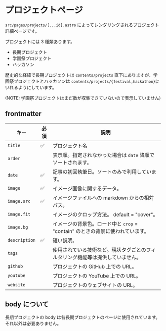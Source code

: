 # プロジェクトページ

`src/pages/projects/[...id].astro` によってレンダリングされるプロジェクト詳細ページです。

プロジェクトには 3 種類あります。

- 長期プロジェクト
- 学園祭プロジェクト
- ハッカソン

歴史的な経緯で長期プロジェクトは `contents/projects` 直下にありますが、学園祭プロジェクトとハッカソンは `contents/projects/{festival,hackathon}`にいれるようにしています。

(NOTE: 学園祭プロジェクトはまだ数が収集できていないので表示していません)

## frontmatter

| キー          | 必須 | 説明                                                                           |
| ------------- | ---- | ------------------------------------------------------------------------------ |
| `title`       | ✅   | プロジェクト名                                                                 |
| `order`       |      | 表示順。指定されなかった場合は `date` 降順でソートされます。                   |
| `date`        | ✅   | 記事の初回執筆日。ソートのみで利用しています。                                 |
| `image`       | ✅   | イメージ画像に関するデータ。                                                   |
| `image.src`   | ✅   | イメージファイルへの markdown からの相対パス。                                 |
| `image.fit`   |      | イメージのクロップ方法。 default = "cover"。                                   |
| `image.bg`    |      | イメージの背景色。ロード中と `crop` = "contain" のときの背景に使われています。 |
| `description` | ✅   | 短い説明。                                                                     |
| `tags`        |      | 使用されている技術など。現状タグごとのフィルタリング機能等は提供していません。 |
| `github`      |      | プロジェクトの GitHub 上での URL。                                             |
| `youtube`     |      | プロジェクトの YouTube 上での URL。                                            |
| `website`     |      | プロジェクトのウェブサイトの URL。                                             |

## body について

長期プロジェクトの body は各長期プロジェクトのページに使用されています。
それ以外は必要ありません。
